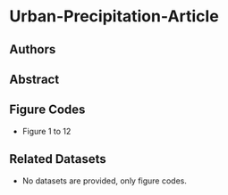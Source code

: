 # Urban-Precipitation-Article

## Authors

## Abstract


## Figure Codes
- Figure 1 to 12

## Related Datasets
- No datasets are provided, only figure codes.

[Article Page]: <https://donmezkutay.github.io/visjobs/>

